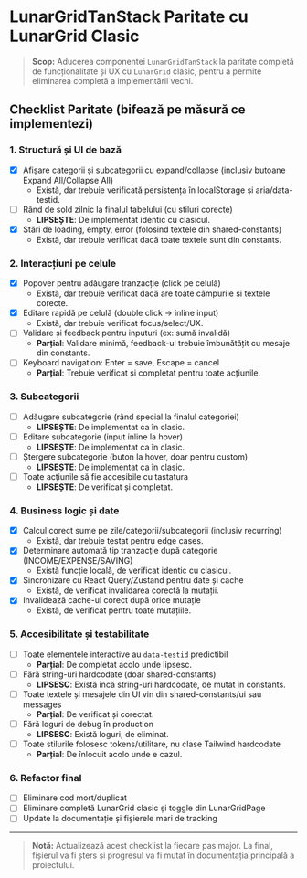 # LunarGridTanStack Paritate cu LunarGrid Clasic

> **Scop:** Aducerea componentei `LunarGridTanStack` la paritate completă de funcționalitate și UX cu `LunarGrid` clasic, pentru a permite eliminarea completă a implementării vechi.

## Checklist Paritate (bifează pe măsură ce implementezi)

### 1. Structură și UI de bază
- [x] Afișare categorii și subcategorii cu expand/collapse (inclusiv butoane Expand All/Collapse All)
  - Există, dar trebuie verificată persistența în localStorage și aria/data-testid.
- [ ] Rând de sold zilnic la finalul tabelului (cu stiluri corecte)
  - **LIPSEȘTE**: De implementat identic cu clasicul.
- [x] Stări de loading, empty, error (folosind textele din shared-constants)
  - Există, dar trebuie verificat dacă toate textele sunt din constants.

### 2. Interacțiuni pe celule
- [x] Popover pentru adăugare tranzacție (click pe celulă)
  - Există, dar trebuie verificat dacă are toate câmpurile și textele corecte.
- [x] Editare rapidă pe celulă (double click → inline input)
  - Există, dar trebuie verificat focus/select/UX.
- [ ] Validare și feedback pentru inputuri (ex: sumă invalidă)
  - **Parțial**: Validare minimă, feedback-ul trebuie îmbunătățit cu mesaje din constants.
- [ ] Keyboard navigation: Enter = save, Escape = cancel
  - **Parțial**: Trebuie verificat și completat pentru toate acțiunile.

### 3. Subcategorii
- [ ] Adăugare subcategorie (rând special la finalul categoriei)
  - **LIPSEȘTE**: De implementat ca în clasic.
- [ ] Editare subcategorie (input inline la hover)
  - **LIPSEȘTE**: De implementat ca în clasic.
- [ ] Ștergere subcategorie (buton la hover, doar pentru custom)
  - **LIPSEȘTE**: De implementat ca în clasic.
- [ ] Toate acțiunile să fie accesibile cu tastatura
  - **LIPSEȘTE**: De verificat și completat.

### 4. Business logic și date
- [x] Calcul corect sume pe zile/categorii/subcategorii (inclusiv recurring)
  - Există, dar trebuie testat pentru edge cases.
- [x] Determinare automată tip tranzacție după categorie (INCOME/EXPENSE/SAVING)
  - Există funcție locală, de verificat identic cu clasicul.
- [x] Sincronizare cu React Query/Zustand pentru date și cache
  - Există, de verificat invalidarea corectă la mutații.
- [x] Invalidează cache-ul corect după orice mutație
  - Există, de verificat pentru toate mutațiile.

### 5. Accesibilitate și testabilitate
- [ ] Toate elementele interactive au `data-testid` predictibil
  - **Parțial**: De completat acolo unde lipsesc.
- [ ] Fără string-uri hardcodate (doar shared-constants)
  - **LIPSESC**: Există încă string-uri hardcodate, de mutat în constants.
- [ ] Toate textele și mesajele din UI vin din shared-constants/ui sau messages
  - **Parțial**: De verificat și corectat.
- [ ] Fără loguri de debug în production
  - **LIPSESC**: Există loguri, de eliminat.
- [ ] Toate stilurile folosesc tokens/utilitare, nu clase Tailwind hardcodate
  - **Parțial**: De înlocuit acolo unde e cazul.

### 6. Refactor final
- [ ] Eliminare cod mort/duplicat
- [ ] Eliminare completă LunarGrid clasic și toggle din LunarGridPage
- [ ] Update la documentație și fișierele mari de tracking

---

> **Notă:** Actualizează acest checklist la fiecare pas major. La final, fișierul va fi șters și progresul va fi mutat în documentația principală a proiectului. 